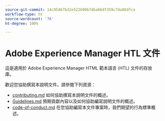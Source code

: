 ```yaml
---
source-git-commit: 14c95467b32e522b90b7dba66df359c7da86dfca
workflow-type: ht
source-wordcount: '76'
ht-degree: 100%

---
```

# Adobe Experience Manager HTL 文件

這是適用於 Adobe Experience Manager HTML 範本語言 (HTL) 文件的存放庫。

歡迎您協助撰寫本說明文件。請參閱下列資源：

* [contributing.md](contributing.md) 如何協助撰寫本說明文件的概述。
* [Guidelines.md](guidelines.md) 預期貢獻內容以及如何協助編寫說明文件的概述。
* [code-of-conduct.md](code-of-conduct.md) 在您協助編寫本文件專案時，我們期望的行為標準概述。
